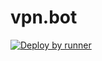 # vpn.bot

[![Deploy by runner](https://github.com/ankoz2000/vpn.bot/actions/workflows/deploy-job.yml/badge.svg?event=deployment_status)](https://github.com/ankoz2000/vpn.bot/actions/workflows/deploy-job.yml)
